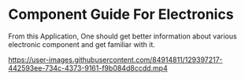 # Component Guide For Electronics
From this Application, One should get better information about various electronic component and get familiar with it.


https://user-images.githubusercontent.com/84914811/129397217-442593ee-734c-4373-9161-f9b084d8ccdd.mp4


